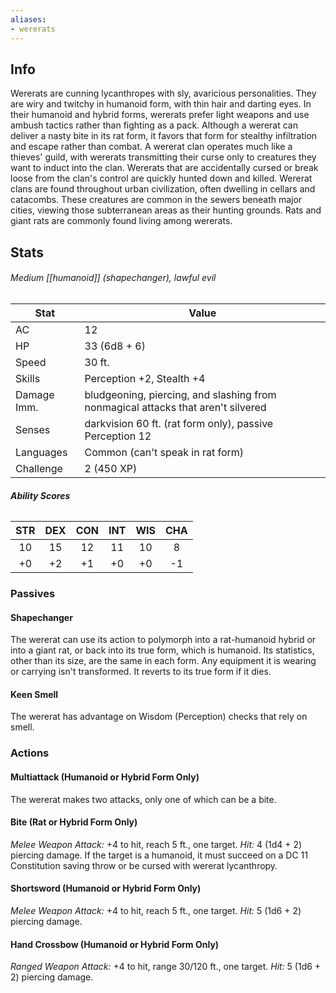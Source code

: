 ```yaml
---
aliases:
- wererats
---
```

## Info
Wererats are cunning lycanthropes with sly, avaricious personalities. They are wiry and twitchy in humanoid form, with thin hair and darting eyes. In their humanoid and hybrid forms, wererats prefer light weapons and use ambush tactics rather than fighting as a pack. Although a wererat can deliver a nasty bite in its rat form, it favors that form for stealthy infiltration and escape rather than combat.
A wererat clan operates much like a thieves' guild, with wererats transmitting their curse only to creatures they want to induct into the clan. Wererats that are accidentally cursed or break loose from the clan's control are quickly hunted down and killed.
Wererat clans are found throughout urban civilization, often dwelling in cellars and catacombs. These creatures are common in the sewers beneath major cities, viewing those subterranean areas as their hunting grounds. Rats and giant rats are commonly found living among wererats.
## Stats
###### *Medium [[humanoid]] (shapechanger), lawful evil*
| Stat           | Value                                                                            |
| -------------- | -------------------------------------------------------------------------------- |
| AC             | 12                                                                               |
| HP             | 33 (6d8 + 6)                                                                     |
| Speed          | 30 ft.                                                                           |
| Skills         | Perception +2, Stealth +4                                                        |
| Damage Imm.    | bludgeoning, piercing, and slashing from nonmagical attacks that aren't silvered |
| Senses         | darkvision 60 ft. (rat form only), passive Perception 12                         |
| Languages      | Common (can't speak in rat form)                                                 |
| Challenge      | 2 (450 XP)                                                                       |
###### **Ability Scores**
| STR | DEX | CON | INT | WIS | CHA |
|:---:|:---:|:---:|:---:|:---:|:---:|
| 10  | 15  | 12  | 11  | 10  |  8  |
| +0  | +2  | +1  | +0  | +0  | -1  |
### Passives
#### Shapechanger
The wererat can use its action to polymorph into a rat-humanoid hybrid or into a giant rat, or back into its true form, which is humanoid. Its statistics, other than its size, are the same in each form. Any equipment it is wearing or carrying isn't transformed. It reverts to its true form if it dies.
#### Keen Smell
The wererat has advantage on Wisdom (Perception) checks that rely on smell.
### Actions
#### Multiattack (Humanoid or Hybrid Form Only)
The wererat makes two attacks, only one of which can be a bite.
#### Bite (Rat or Hybrid Form Only)
_Melee Weapon Attack:_ +4 to hit, reach 5 ft., one target. 
_Hit:_ 4 (1d4 + 2) piercing damage. If the target is a humanoid, it must succeed on a DC 11 Constitution saving throw or be cursed with wererat lycanthropy.
#### Shortsword (Humanoid or Hybrid Form Only)
_Melee Weapon Attack:_ +4 to hit, reach 5 ft., one target. 
_Hit:_ 5 (1d6 + 2) piercing damage.
#### Hand Crossbow (Humanoid or Hybrid Form Only)
_Ranged Weapon Attack:_ +4 to hit, range 30/120 ft., one target. 
_Hit:_ 5 (1d6 + 2) piercing damage.